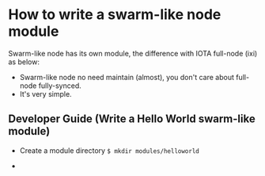# How to write a swarm-like node module

Swarm-like node has its own module, the difference with IOTA full-node (ixi) as below:

* Swarm-like node no need maintain (almost), you don't care about full-node fully-synced.
* It's very simple.

## Developer Guide (Write a Hello World swarm-like module)

* Create a module directory
```$ mkdir modules/helloworld```

* 
